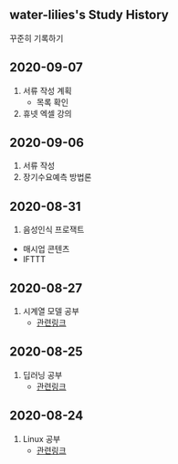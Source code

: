 ## water-lilies's Study History

꾸준히 기록하기



## 2020-09-07

1. 서류 작성 계획
   - 목록 확인
2. 휴넷 엑셀 강의



## 2020-09-06

1. 서류 작성
2. 장기수요예측 방법론



## 2020-08-31

1.  음성인식 프로잭트
   - 매시업 콘텐츠
   - IFTTT



## 2020-08-27

1. 시계열 모델 공부
   - [관련링크](https://github.com/water-lilies/Theory)



## 2020-08-25

1. 딥러닝 공부
   - [관련링크](https://github.com/water-lilies/Theory/tree/master/04_DeepLearning)



## 2020-08-24

1. Linux 공부
   - [관련링크](https://github.com/water-lilies/Theory/tree/master/03_Linux)

